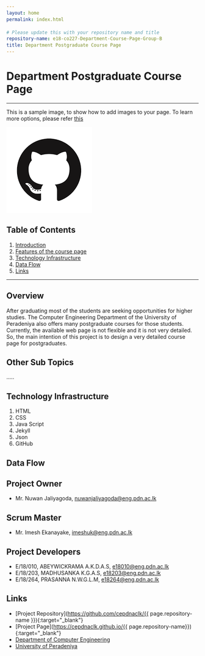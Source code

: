 ```yaml
---
layout: home
permalink: index.html

# Please update this with your repository name and title
repository-name: e18-co227-Department-Course-Page-Group-B
title: Department Postgraduate Course Page
---
```


[comment]: # "This is the standard layout for the project, but you can clean this and use your own template"

# Department Postgraduate Course Page

---

This is a sample image, to show how to add images to your page. To learn more options, please refer [this](https://projects.ce.pdn.ac.lk/docs/faq/how-to-add-an-image/)

![Sample Image](./images/sample.png)



## Table of Contents
1. [Introduction](#introduction)
2. [Features of the course page](#other-sub-topics)
3. [Technology Infrastructure](#technology-infrastructure)
4. [Data Flow](#data-flow)
5. [Links](#links)

---

## Overview

  After graduating most of the students are seeking opportunities for higher studies. The Computer Engineering Department of the University of Peradeniya also  offers many postgraduate courses for those students. Currently, the available web page is not flexible and it is not very detailed. So, the main intention of this project is to design a very detailed course page for postgraduates. 

## Other Sub Topics

.....

## Technology Infrastructure
  1. HTML
  2. CSS
  3. Java Script
  4. Jekyll
  5. Json
  6. GitHub

## Data Flow

## Project Owner
-  Mr. Nuwan Jaliyagoda, [nuwanjaliyagoda@eng.pdn.ac.lk](nuwanjaliyagoda@eng.pdn.ac.lk)
  
## Scrum Master
-  Mr. Imesh Ekanayake, [imeshuk@eng.pdn.ac.lk](imeshuk@eng.pdn.ac.lk)

## Project Developers
-  E/18/010, ABEYWICKRAMA A.K.D.A.S, [e18010@eng.pdn.ac.lk](e18010@eng.pdn.ac.lk)
-  E/18/203, MADHUSANKA K.G.A.S, [e18203@eng.pdn.ac.lk](e18203@eng.pdn.ac.lk)
-  E/18/264, PRASANNA  N.W.G.L.M, [e18264@eng.pdn.ac.lk](e18264@eng.pdn.ac.lk)

## Links

- [Project Repository](https://github.com/cepdnaclk/{{ page.repository-name }}){:target="_blank"}
- [Project Page](https://cepdnaclk.github.io/{{ page.repository-name}}){:target="_blank"}
- [Department of Computer Engineering](http://www.ce.pdn.ac.lk/)
- [University of Peradeniya](https://eng.pdn.ac.lk/)


[//]: # (Please refer this to learn more about Markdown syntax)
[//]: # (https://github.com/adam-p/markdown-here/wiki/Markdown-Cheatsheet)
